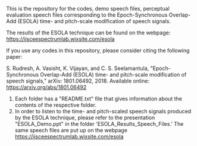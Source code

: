 This is the repository for the codes, demo speech files, perceptual evaluation speech files corresponding to the Epoch-Synchronous Overlap-Add (ESOLA) time- and pitch-scale modification of speech signals. 

The results of the ESOLA technique can be found on the webpage: https://iisceespectrumlab.wixsite.com/esola

If you use any codes in this repository, please consider citing the following paper:

S. Rudresh, A. Vasisht, K. Vijayan, and C. S. Seelamantula, "Epoch-Synchronous Overlap-Add (ESOLA) time- and pitch-scale modification of speech signals," arXiv: 1801.06492, 2018. Available online: https://arxiv.org/abs/1801.06492 


1. Each folder has a "README.txt" file that gives information about the contents of the respective folder.
2. In order to listen to the time- and pitch-scaled speech signals produced by the ESOLA technique, please refer to the presentation "ESOLA_Demo.ppt" in the folder 'ESOLA_Results_Speech_Files.' The same speech files are put up on the webpage https://iisceespectrumlab.wixsite.com/esola 

